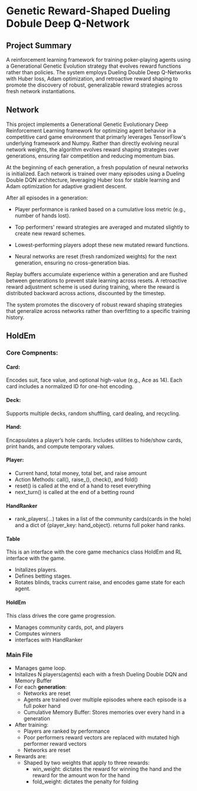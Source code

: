 # Genetic Reward-Shaped Dueling Dobule Deep Q-Network


## Project Summary

A reinforcement learning framework for training poker-playing agents using a Generational Genetic Evolution strategy that evolves reward functions rather than policies. The system employs Dueling Double Deep Q-Networks with Huber loss, Adam optimization, and retroactive reward shaping to promote the discovery of robust, generalizable reward strategies across fresh network instantiations.

## Network

This project implements a Generational Genetic Evolutionary Deep Reinforcement Learning framework for optimizing agent behavior in a competitive card game environment that primarly leverages TensorFlow's underlying framework and Numpy.
Rather than directly evolving neural network weights, the algorithm evolves reward shaping strategies over generations, ensuring fair competition and reducing momentum bias.

At the beginning of each generation, a fresh population of neural networks is initialized.
Each network is trained over many episodes using a Dueling Double DQN architecture, leveraging Huber loss for stable learning and Adam optimization for adaptive gradient descent.

After all episodes in a generation:

- Player performance is ranked based on a cumulative loss metric (e.g., number of hands lost).

- Top performers' reward strategies are averaged and mutated slightly to create new reward schemes.

- Lowest-performing players adopt these new mutated reward functions.

- Neural networks are reset (fresh randomized weights) for the next generation, ensuring no cross-generation bias.

Replay buffers accumulate experience within a generation and are flushed between generations to prevent stale learning across resets.
A retroactive reward adjustment scheme is used during training, where the reward is distributed backward across actions, discounted by the timestep.

The system promotes the discovery of robust reward shaping strategies that generalize across networks rather than overfitting to a specific training history.

## HoldEm

### Core Compnents:

#### Card:

Encodes suit, face value, and optional high-value (e.g., Ace as 14). Each card includes a normalized ID for one-hot encoding.

#### Deck:

Supports multiple decks, random shuffling, card dealing, and recycling.

#### Hand:

Encapsulates a player’s hole cards. Includes utilities to hide/show cards, print hands, and compute temporary values.

#### Player:

- Current hand, total money, total bet, and raise amount
- Action Methods: call(), raise_(), check(), and fold()
- reset() is called at the end of a hand to reset everything
- next_turn() is called at the end of a betting round

#### HandRanker

- rank_players(...) takes in a list of the community cards(cards in the hole) and a dict of {player_key: hand_object}. returns full poker hand ranks.

#### Table

This is an interface with the core game mechanics class HoldEm and RL interface with the game.
- Initalizes players.
- Defines betting stages.
- Rotates blinds, tracks current raise, and encodes game state for each agent.

#### HoldEm

This class drives the core game progression.
- Manages community cards, pot, and players
- Computes winners
- interfaces with HandRanker

### Main File

- Manages game loop.
- Initalizes N players(agents) each with a fresh Dueling Double DQN and Memory Buffer
- For each **generation**:
    - Networks are reset
    - Agents are trained over multiple episodes where each episode is a full poker hand
    - Cumulative Memory Buffer: Stores memories over every hand in a generation
- After training:
    - Players are ranked by performance
    - Poor performers reward vectors are replaced with mutated high performer reward vectors
    - Networks are reset
- Rewards are:
    - Shaped by two weights that apply to three rewards: 
        - win_weight: dictates the reward for winning the hand and the reward for the amount won for the hand
        - fold_weight: dictates the penalty for folding


